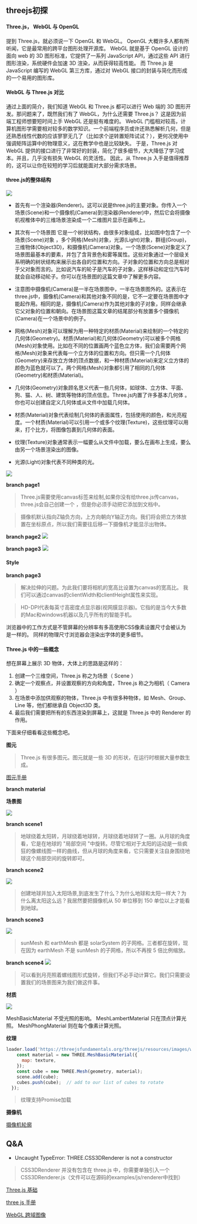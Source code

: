 ## threejs初探

#### **Three.js， WebGL 与 OpenGL**

提到 Three.js，就必须说一下 OpenGL 和 WebGL。
OpenGL 大概许多人都有所听闻，它是最常用的跨平台图形处理开源库。
WebGL 就是基于 OpenGL 设计的面向 web 的 3D 图形标准，它提供了一系列 JavaScript API，通过这些 API 进行图形渲染，系统硬件会加速 3D 渲染，从而获得较高性能。
而 Three.js 是 JavaScript 编写的 WebGL 第三方库，通过对 WebGL 接口的封装与简化而形成的一个易用的图形库。

#### **WebGL 与 Three.js 对比**
通过上面的简介，我们知道 WebGL 和 Three.js 都可以进行 Web 端的 3D 图形开发。那问题来了，既然我们有了 WebGL，为什么还需要 Three.js？
这是因为前端工程师想要短时间上手 WebGL 还是挺有难度的。
WebGL 门槛相对较高，计算机图形学需要相对较多的数学知识。一个前端程序员或许还熟悉解析几何，但是还熟悉线性代数的应该寥寥无几了（比如求个逆转置矩阵试试？），更何况使用中强调矩阵运算中的物理意义，这在教学中也是比较缺失。
于是，Three.js 对 WebGL 提供的接口进行了非常好的封装，简化了很多细节，大大降低了学习成本。并且，几乎没有损失 WebGL 的灵活性。
因此，从 Three.js 入手是值得推荐的，这可以让你在较短的学习后就能面对大部分需求场景。


#### **three.js的整体结构**

![](../assets/global.svg)

- 首先有一个渲染器(Renderer)。这可以说是three.js的主要对象。你传入一个场景(Scene)和一个摄像机(Camera)到渲染器(Renderer)中，然后它会将摄像机视椎体中的三维场景渲染成一个二维图片显示在画布上。

- 其次有一个场景图 它是一个树状结构，由很多对象组成，比如图中包含了一个场景(Scene)对象 ，多个网格(Mesh)对象，光源(Light)对象，群组(Group)，三维物体(Object3D)，和摄像机(Camera)对象。一个场景(Scene)对象定义了场景图最基本的要素，并包了含背景色和雾等属性。这些对象通过一个层级关系明确的树状结构来展示出各自的位置和方向。子对象的位置和方向总是相对于父对象而言的。比如说汽车的轮子是汽车的子对象，这样移动和定位汽车时就会自动移动轮子。你可以在场景图的这篇文章中了解更多内容。

- 注意图中摄像机(Camera)是一半在场景图中，一半在场景图外的。这表示在three.js中，摄像机(Camera)和其他对象不同的是，它不一定要在场景图中才能起作用。相同的是，摄像机(Camera)作为其他对象的子对象，同样会继承它父对象的位置和朝向。在场景图这篇文章的结尾部分有放置多个摄像机(Camera)在一个场景中的例子。

- 网格(Mesh)对象可以理解为用一种特定的材质(Material)来绘制的一个特定的几何体(Geometry)。材质(Material)和几何体(Geometry)可以被多个网格(Mesh)对象使用。比如在不同的位置画两个蓝色立方体，我们会需要两个网格(Mesh)对象来代表每一个立方体的位置和方向。但只需一个几何体(Geometry)来存放立方体的顶点数据，和一种材质(Material)来定义立方体的颜色为蓝色就可以了。两个网格(Mesh)对象都引用了相同的几何体(Geometry)和材质(Material)。

- 几何体(Geometry)对象顾名思义代表一些几何体，如球体、立方体、平面、狗、猫、人、树、建筑等物体的顶点信息。Three.js内置了许多基本几何体 。你也可以创建自定义几何体或从文件中加载几何体。

- 材质(Material)对象代表绘制几何体的表面属性，包括使用的颜色，和光亮程度。一个材质(Material)可以引用一个或多个纹理(Texture)，这些纹理可以用来，打个比方，将图像包裹到几何体的表面。

- 纹理(Texture)对象通常表示一幅要么从文件中加载，要么在画布上生成，要么由另一个场景渲染出的图像。

- 光源(Light)对象代表不同种类的光。



![](../assets/helloworld.svg)

**branch page1**

> Three.js需要使用canvas标签来绘制,如果你没有给three.js传canvas，three.js会自己创建一个 ，但是你必须手动把它添加到文档中。

> 摄像机默认指向Z轴负方向，上方向朝向Y轴正方向。我们将会把立方体放置在坐标原点，所以我们需要往后移一下摄像机才能显示出物体。

**branch page2**
![](../assets/page2.svg)

**branch page3**
![](../assets/page3.svg)


#### Style

**branch page3**

> 解决拉伸的问题。为此我们要将相机的宽高比设置为canvas的宽高比。 我们可以通过canvas的clientWidth和clientHeight属性来实现。

> HD-DPI代表每英寸高密度点显示器(视网膜显示器)。它指的是当今大多数的Mac和windows机器以及几乎所有的智能手机。

浏览器中的工作方式是不管屏幕的分辨率有多高使用CSS像素设置尺寸会被认为是一样的。 同样的物理尺寸浏览器会渲染出字体的更多细节。



#### **Three.js 中的一些概念**
想在屏幕上展示 3D 物体，大体上的思路是这样的：
1. 创建一个三维空间，Three.js 称之为场景（ Scene ）
2. 确定一个观察点，并设置观察的方向和角度，Three.js 称之为相机（ Camera ）
3. 在场景中添加供观察的物体，Three.js 中有很多种物体，如 Mesh、Group、Line 等，他们都继承自 Object3D 类。
4. 最后我们需要把所有的东西渲染到屏幕上，这就是 Three.js 中的 Renderer 的作用。


下面来仔细看看这些概念吧。

**图元**

> Three.js 有很多图元。图元就是一些 3D 的形状，在运行时根据大量参数生成。

[图元手册](https://threejsfundamentals.org/threejs/lessons/zh_cn/threejs-primitives.html)

**branch material**

**场景图**

![](../assets/scene.svg)

**branch scene1**

> 地球绕着太阳转，月球绕着地球转，月球绕着地球转了一圈。从月球的角度看，它是在地球的 "局部空间 "中旋转。尽管它相对于太阳的运动是一些疯狂的像螺线图一样的曲线，但从月球的角度来看，它只需要关注自身围绕地球这个局部空间的旋转即可。


**branch scene2**

![](../assets/scene2.svg)

> 创建地球并加入太阳场景,到底发生了什么？为什么地球和太阳一样大？为什么离太阳这么远？我居然要把摄像机从 50 单位移到 150 单位以上才能看到地球。


**branch scene3**

![](../assets/scene3.svg)

> sunMesh 和 earthMesh 都是 solarSystem 的子网格。三者都在旋转，现在因为 earthMesh 不是 sunMesh 的子网格，所以不再按 5 倍比例缩放。

**branch scene4**
![](../assets/scene4.svg)

> 可以看到月亮照着螺线图形式旋转，但我们不必手动计算它。我们只需要设置我们的场景图来为我们做这件事。


**材质**

![](../assets/material.svg)

MeshBasicMaterial 不受光照的影响。
MeshLambertMaterial 只在顶点计算光照。
MeshPhongMaterial 则在每个像素计算光照。


**纹理**

``` js
loader.load('https://threejsfundamentals.org/threejs/resources/images/wall.jpg', (texture) => {
    const material = new THREE.MeshBasicMaterial({
      map: texture,
    });
    const cube = new THREE.Mesh(geometry, material);
    scene.add(cube);
    cubes.push(cube);  // add to our list of cubes to rotate
  });
```

> 纹理支持Promise加载


**摄像机**

[摄像机轮廓](https://threejsfundamentals.org/threejs/lessons/zh_cn/threejs-cameras.html)













## Q&A

- Uncaught TypeError: THREE.CSS3DRenderer is not a constructor

> CSS3DRenderer 并没有包含在 three.js 中，你需要单独引入一个 CSS3DRenderer.js（文件可以在源码的examples/js/renderer中找到）



[](https://www.scaugreen.cn/posts/30679/)

[](https://zhuanlan.zhihu.com/p/27296011)

[Three.js 基础](https://threejsfundamentals.org/threejs/lessons/zh_cn/)

[three js 手册](https://threejs.org/docs/index.html#manual/zh/introduction/Creating-a-scene)

[WebGL 跨域图像](https://webglfundamentals.org/webgl/lessons/zh_cn/webgl-cors-permission.html)
